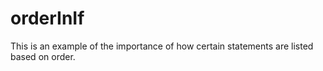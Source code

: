 # orderInIf
This is an example of the importance of how certain statements are listed based on order.

